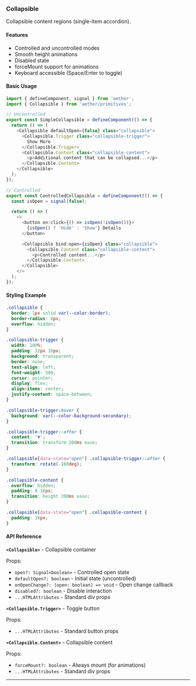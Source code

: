 ### Collapsible

Collapsible content regions (single-item accordion).

#### Features

- Controlled and uncontrolled modes
- Smooth height animations
- Disabled state
- forceMount support for animations
- Keyboard accessible (Space/Enter to toggle)

#### Basic Usage

```typescript
import { defineComponent, signal } from 'aether';
import { Collapsible } from 'aether/primitives';

// Uncontrolled
export const SimpleCollapsible = defineComponent(() => {
  return () => (
    <Collapsible defaultOpen={false} class="collapsible">
      <Collapsible.Trigger class="collapsible-trigger">
        Show More
      </Collapsible.Trigger>
      <Collapsible.Content class="collapsible-content">
        <p>Additional content that can be collapsed...</p>
      </Collapsible.Content>
    </Collapsible>
  );
});

// Controlled
export const ControlledCollapsible = defineComponent(() => {
  const isOpen = signal(false);

  return () => (
    <>
      <button on:click={() => isOpen(!isOpen())}>
        {isOpen() ? 'Hide' : 'Show'} Details
      </button>

      <Collapsible bind:open={isOpen} class="collapsible">
        <Collapsible.Content class="collapsible-content">
          <p>Controlled content...</p>
        </Collapsible.Content>
      </Collapsible>
    </>
  );
});
```

#### Styling Example

```css
.collapsible {
  border: 1px solid var(--color-border);
  border-radius: 8px;
  overflow: hidden;
}

.collapsible-trigger {
  width: 100%;
  padding: 12px 16px;
  background: transparent;
  border: none;
  text-align: left;
  font-weight: 500;
  cursor: pointer;
  display: flex;
  align-items: center;
  justify-content: space-between;
}

.collapsible-trigger:hover {
  background: var(--color-background-secondary);
}

.collapsible-trigger::after {
  content: '▼';
  transition: transform 200ms ease;
}

.collapsible[data-state="open"] .collapsible-trigger::after {
  transform: rotate(-180deg);
}

.collapsible-content {
  overflow: hidden;
  padding: 0 16px;
  transition: height 200ms ease;
}

.collapsible[data-state="open"] .collapsible-content {
  padding: 16px;
}
```

#### API Reference

**`<Collapsible>`** - Collapsible container

Props:
- `open?: Signal<boolean>` - Controlled open state
- `defaultOpen?: boolean` - Initial state (uncontrolled)
- `onOpenChange?: (open: boolean) => void` - Open change callback
- `disabled?: boolean` - Disable interaction
- `...HTMLAttributes` - Standard div props

**`<Collapsible.Trigger>`** - Toggle button

Props:
- `...HTMLAttributes` - Standard button props

**`<Collapsible.Content>`** - Collapsible content

Props:
- `forceMount?: boolean` - Always mount (for animations)
- `...HTMLAttributes` - Standard div props

---

